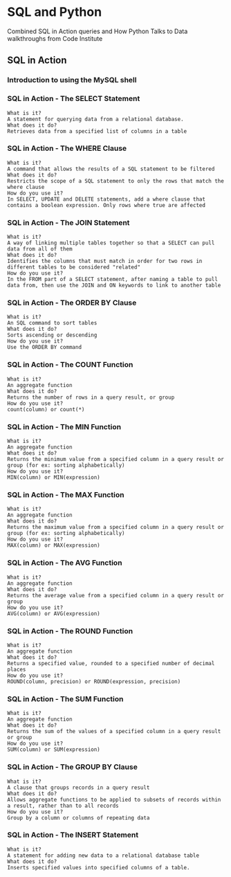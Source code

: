 # SQL and Python
  Combined SQL in Action queries and How Python Talks to Data walkthroughs from Code Institute

## SQL in Action
### Introduction to using the MySQL shell
### SQL in Action - The SELECT Statement
    What is it?
    A statement for querying data from a relational database.
    What does it do?
    Retrieves data from a specified list of columns in a table
### SQL in Action - The WHERE Clause
    What is it?
    A command that allows the results of a SQL statement to be filtered
    What does it do?
    Restricts the scope of a SQL statement to only the rows that match the where clause
    How do you use it?
    In SELECT, UPDATE and DELETE statements, add a where clause that contains a boolean expression. Only rows where true are affected
### SQL in Action - The JOIN Statement
    What is it?
    A way of linking multiple tables together so that a SELECT can pull data from all of them
    What does it do?
    Identifies the columns that must match in order for two rows in different tables to be considered "related"
    How do you use it?
    In the FROM part of a SELECT statement, after naming a table to pull data from, then use the JOIN and ON keywords to link to another table
### SQL in Action - The ORDER BY Clause
    What is it?
    An SQL command to sort tables
    What does it do?
    Sorts ascending or descending
    How do you use it?
    Use the ORDER BY command
### SQL in Action - The COUNT Function
    What is it?
    An aggregate function
    What does it do?
    Returns the number of rows in a query result, or group
    How do you use it?
    count(column) or count(*)
### SQL in Action - The MIN Function
    What is it?
    An aggregate function
    What does it do?
    Returns the minimum value from a specified column in a query result or group (for ex: sorting alphabetically)
    How do you use it?
    MIN(column) or MIN(expression)
### SQL in Action - The MAX Function
    What is it?
    An aggregate function
    What does it do?
    Returns the maximum value from a specified column in a query result or group (for ex: sorting alphabetically)
    How do you use it?
    MAX(column) or MAX(expression)
### SQL in Action - The AVG Function
    What is it?
    An aggregate function
    What does it do?
    Returns the average value from a specified column in a query result or group
    How do you use it?
    AVG(column) or AVG(expression)
### SQL in Action - The ROUND Function
    What is it?
    An aggregate function
    What does it do?
    Returns a specified value, rounded to a specified number of decimal places
    How do you use it?
    ROUND(column, precision) or ROUND(expression, precision)
### SQL in Action - The SUM Function
    What is it?
    An aggregate function
    What does it do?
    Returns the sum of the values of a specified column in a query result or group
    How do you use it?
    SUM(column) or SUM(expression)
### SQL in Action - The GROUP BY Clause
    What is it?
    A clause that groups records in a query result
    What does it do?
    Allows aggregate functions to be applied to subsets of records within a result, rather than to all records
    How do you use it?
    Group by a column or columns of repeating data
### SQL in Action - The INSERT Statement
    What is it?
    A statement for adding new data to a relational database table
    What does it do?
    Inserts specified values into specified columns of a table.
